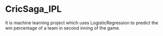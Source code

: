 # CricSaga_IPL

It is machine learning project which uses LogisticRegression to predict the win percentage of a team in second inning of the game. 
